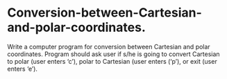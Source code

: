 # Conversion-between-Cartesian-and-polar-coordinates.
Write a computer program for conversion between Cartesian and polar coordinates. Program should ask user if s/he is going to convert Cartesian to polar (user enters ‘c’), polar to Cartesian (user enters (‘p’), or exit (user enters ‘e’). 
